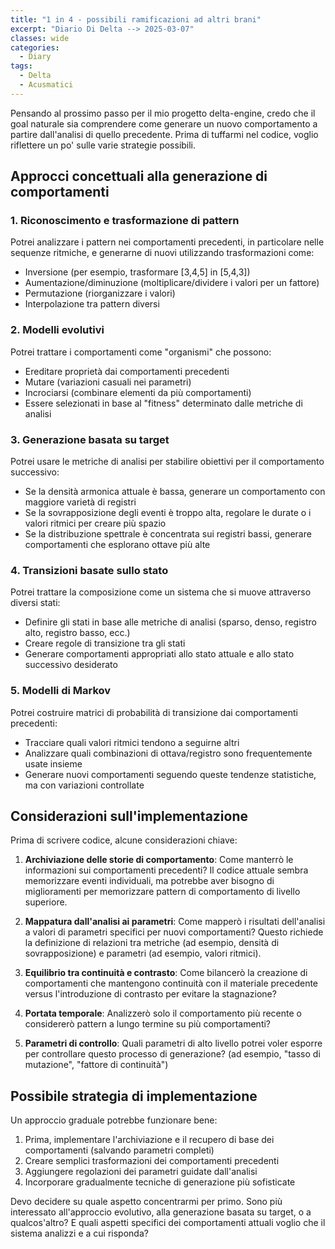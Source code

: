 ```yaml
---
title: "1 in 4 - possibili ramificazioni ad altri brani"
excerpt: "Diario Di Delta --> 2025-03-07"
classes: wide
categories:
  - Diary
tags:
  - Delta
  - Acusmatici
---
```


Pensando al prossimo passo per il mio progetto delta-engine, credo che il goal naturale sia comprendere come generare un nuovo comportamento a partire dall'analisi di quello precedente. Prima di tuffarmi nel codice, voglio riflettere un po' sulle varie strategie possibili.

## Approcci concettuali alla generazione di comportamenti

### 1. Riconoscimento e trasformazione di pattern
Potrei analizzare i pattern nei comportamenti precedenti, in particolare nelle sequenze ritmiche, e generarne di nuovi utilizzando trasformazioni come:
- Inversione (per esempio, trasformare [3,4,5] in [5,4,3])
- Aumentazione/diminuzione (moltiplicare/dividere i valori per un fattore)
- Permutazione (riorganizzare i valori)
- Interpolazione tra pattern diversi

### 2. Modelli evolutivi
Potrei trattare i comportamenti come "organismi" che possono:
- Ereditare proprietà dai comportamenti precedenti
- Mutare (variazioni casuali nei parametri)
- Incrociarsi (combinare elementi da più comportamenti)
- Essere selezionati in base al "fitness" determinato dalle metriche di analisi

### 3. Generazione basata su target
Potrei usare le metriche di analisi per stabilire obiettivi per il comportamento successivo:
- Se la densità armonica attuale è bassa, generare un comportamento con maggiore varietà di registri
- Se la sovrapposizione degli eventi è troppo alta, regolare le durate o i valori ritmici per creare più spazio
- Se la distribuzione spettrale è concentrata sui registri bassi, generare comportamenti che esplorano ottave più alte

### 4. Transizioni basate sullo stato
Potrei trattare la composizione come un sistema che si muove attraverso diversi stati:
- Definire gli stati in base alle metriche di analisi (sparso, denso, registro alto, registro basso, ecc.)
- Creare regole di transizione tra gli stati
- Generare comportamenti appropriati allo stato attuale e allo stato successivo desiderato

### 5. Modelli di Markov
Potrei costruire matrici di probabilità di transizione dai comportamenti precedenti:
- Tracciare quali valori ritmici tendono a seguirne altri
- Analizzare quali combinazioni di ottava/registro sono frequentemente usate insieme
- Generare nuovi comportamenti seguendo queste tendenze statistiche, ma con variazioni controllate

## Considerazioni sull'implementazione

Prima di scrivere codice, alcune considerazioni chiave:

1. **Archiviazione delle storie di comportamento**: Come manterrò le informazioni sui comportamenti precedenti? Il codice attuale sembra memorizzare eventi individuali, ma potrebbe aver bisogno di miglioramenti per memorizzare pattern di comportamento di livello superiore.

2. **Mappatura dall'analisi ai parametri**: Come mapperò i risultati dell'analisi a valori di parametri specifici per nuovi comportamenti? Questo richiede la definizione di relazioni tra metriche (ad esempio, densità di sovrapposizione) e parametri (ad esempio, valori ritmici).

3. **Equilibrio tra continuità e contrasto**: Come bilancerò la creazione di comportamenti che mantengono continuità con il materiale precedente versus l'introduzione di contrasto per evitare la stagnazione?

4. **Portata temporale**: Analizzerò solo il comportamento più recente o considererò pattern a lungo termine su più comportamenti?

5. **Parametri di controllo**: Quali parametri di alto livello potrei voler esporre per controllare questo processo di generazione? (ad esempio, "tasso di mutazione", "fattore di continuità")

## Possibile strategia di implementazione

Un approccio graduale potrebbe funzionare bene:

1. Prima, implementare l'archiviazione e il recupero di base dei comportamenti (salvando parametri completi)
2. Creare semplici trasformazioni dei comportamenti precedenti
3. Aggiungere regolazioni dei parametri guidate dall'analisi
4. Incorporare gradualmente tecniche di generazione più sofisticate

Devo decidere su quale aspetto concentrarmi per primo. Sono più interessato all'approccio evolutivo, alla generazione basata su target, o a qualcos'altro? E quali aspetti specifici dei comportamenti attuali voglio che il sistema analizzi e a cui risponda?